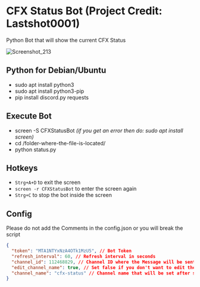 # CFX Status Bot (Project Credit: Lastshot0001)
Python Bot that will show the current CFX Status

![Screenshot_213](https://github.com/Musiker15/CFX-Status-Bot-V2/assets/49867381/0c44b506-1874-4152-92f8-f3767faf9a64)

## Python for Debian/Ubuntu
* sudo apt install python3
* sudo apt install python3-pip
* pip install discord.py requests
## Execute Bot
* screen -S CFXStatusBot *(if you get an error then do: sudo apt install screen)*
* cd /folder-where-the-file-is-located/
* python status.py

## Hotkeys
* `Strg+A+D` to exit the screen
* `screen -r CFXStatusBot` to enter the screen again
* `Strg+C` to stop the bot inside the screen

## Config
Please do not add the Comments in the config.json or you will break the script
```json
{
  "token": "MTA1NTYxNzA4OTk1MzU5", // Bot Token
  "refresh_interval": 60, // Refresh interval in seconds
  "channel_id": 112468829, // Channel ID where the Message will be sent
  "edit_channel_name": true, // Set false if you don't want to edit the channel
  "channel_name": "cfx-status" // Channel name that will be set after starting the Bot
}
```
